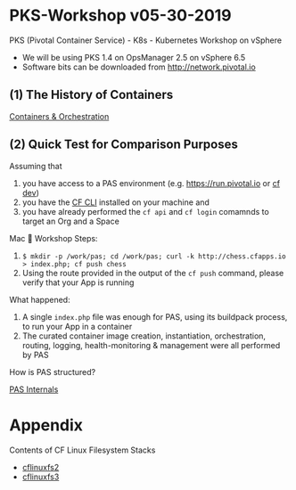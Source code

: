 # PKS-Workshop v05-30-2019
PKS (Pivotal Container Service) - K8s - Kubernetes Workshop on vSphere

- We will be using PKS 1.4 on OpsManager 2.5 on vSphere 6.5
- Software bits can be downloaded from http://network.pivotal.io

## (1) The History of Containers

[Containers & Orchestration](https://drive.google.com/open?id=1Ly5SAmlZLFyoXC8btFIqfLnvvkRwq4ET)

## (2) Quick Test for Comparison Purposes

Assuming that 
1. you have access to a PAS environment (e.g. https://run.pivotal.io or [cf dev](https://pivotal.io/platform/pcf-tutorials/getting-started-with-pivotal-cloud-foundry-dev/introduction))  
2. you have the [CF CLI](https://github.com/cloudfoundry/cli#installers-and-compressed-binaries) installed on your machine and 
3. you have already performed the `cf api` and `cf login` comamnds to target an Org and a Space

Mac  Workshop Steps:

1. `$ mkdir -p /work/pas; cd /work/pas; curl -k http://chess.cfapps.io > index.php; cf push chess`
2. Using the route provided in the output of the `cf push` command, please verify that your App is running

What happened:

1. A single `index.php` file was enough for PAS, using its buildpack process, to run your App in a container
2. The curated container image creation, instantiation, orchestration, routing, logging, health-monitoring & management were all performed by PAS

How is PAS structured?

[PAS Internals](https://drive.google.com/open?id=1dWy75pocNaejMN9bi3glvX6Gkw1yROfy)

# Appendix

Contents of CF Linux Filesystem Stacks

- [cflinuxfs2](https://github.com/cloudfoundry/cflinuxfs2/blob/master/cflinuxfs2/cflinuxfs2_receipt)
- [cflinuxfs3](https://github.com/cloudfoundry/cflinuxfs3/blob/master/receipt.cflinuxfs3.x86_64)




